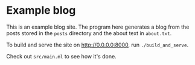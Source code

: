 # Example blog

This is an example blog site. The program here generates a blog from
the posts stored in the `posts` directory and the about text in `about.txt`.

To build and serve the site on http://0.0.0.0:8000, run `./build_and_serve`.

Check out `src/main.ml` to see how it's done.
